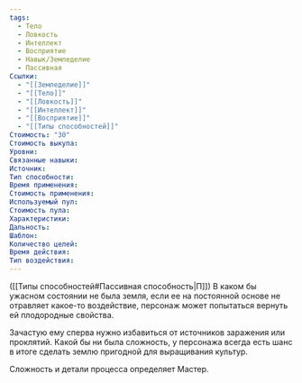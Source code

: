 ```yaml
---
tags:
  - Тело
  - Ловкость
  - Интеллект
  - Восприятие
  - Навык/Земледелие
  - Пассивная
Ссылки:
  - "[[Земледелие]]"
  - "[[Тело]]"
  - "[[Ловкость]]"
  - "[[Интеллект]]"
  - "[[Восприятие]]"
  - "[[Типы способностей]]"
Стоимость: "30"
Стоимость выкупа:
Уровни:
Связанные навыки:
Источник:
Тип способности:
Время применения:
Стоимость применения:
Используемый пул:
Стоимость пула:
Характеристики:
Дальность:
Шаблон:
Количество целей:
Время действия:
Тип воздействия:
---
```

([[Типы способностей#Пассивная способность|П]]) В каком бы ужасном состоянии не была земля, если ее на постоянной основе не отравляет какое-то воздействие, персонаж может попытаться вернуть ей плодородные свойства.

Зачастую ему сперва нужно избавиться от источников заражения или проклятий. Какой бы ни была сложность, у персонажа всегда есть шанс в итоге сделать землю пригодной для выращивания культур. 

Сложность и детали процесса определяет Мастер. 